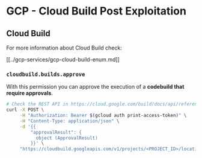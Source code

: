 # GCP - Cloud Build Post Exploitation

## Cloud Build

For more information about Cloud Build check:

[[../gcp-services/gcp-cloud-build-enum.md]]

### `cloudbuild.builds.approve`

With this permission you can approve the execution of a **codebuild that require approvals**.

```bash
# Check the REST API in https://cloud.google.com/build/docs/api/reference/rest/v1/projects.locations.builds/approve
curl -X POST \
     -H "Authorization: Bearer $(gcloud auth print-access-token)" \
     -H "Content-Type: application/json" \
     -d '{{
         "approvalResult": {
           object (ApprovalResult)
         }}' \
     "https://cloudbuild.googleapis.com/v1/projects/<PROJECT_ID>/locations/<LOCATION>/builds/<BUILD_ID>:approve"
```

